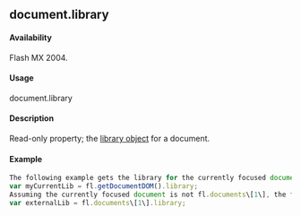 ## document.library

#### Availability

Flash MX 2004.

#### Usage

document.library

#### Description

Read-only property; the [library object](#_bookmark693) for a document.

#### Example

```javascript
The following example gets the library for the currently focused document:
var myCurrentLib = fl.getDocumentDOM().library;
Assuming the currently focused document is not fl.documents\[1\], the following example gets the library for a nonfocused library or for a library you opened using File \Open as external library:
var externalLib = fl.documents\[1\].library;

```